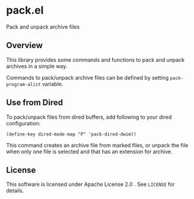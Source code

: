 pack.el
=======

Pack and unpack archive files


Overview
--------

This library provides some commands and functions to pack and unpack
archives in a simple way.

Commands to pack/unpack archive files can be defined by setting
`pack-program-alist` variable.


Use from Dired
--------------

To pack/unpack files from dired buffers, add following to your dired configuration:

    (define-key dired-mode-map "P" 'pack-dired-dwim))

This command creates an archive file from marked files, or unpack the file when
only one file is selected and that has an extension for archive.

License
-------

This software is licensed under Apache License 2.0 . See `LICENSE` for details.
